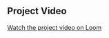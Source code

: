 ## Project Video

[Watch the project video on Loom](https://www.loom.com/share/d99a66ef92e2485d9f7a0905a3a56b67?sid=9fb24ac9-9dbb-4e8a-983a-cdbffe787219)

